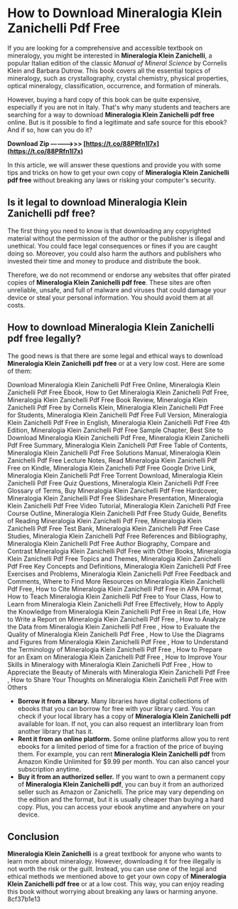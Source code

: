 
 
# How to Download Mineralogia Klein Zanichelli Pdf Free
 
If you are looking for a comprehensive and accessible textbook on mineralogy, you might be interested in **Mineralogia Klein Zanichelli**, a popular Italian edition of the classic *Manual of Mineral Science* by Cornelis Klein and Barbara Dutrow. This book covers all the essential topics of mineralogy, such as crystallography, crystal chemistry, physical properties, optical mineralogy, classification, occurrence, and formation of minerals.
 
However, buying a hard copy of this book can be quite expensive, especially if you are not in Italy. That's why many students and teachers are searching for a way to download **Mineralogia Klein Zanichelli pdf free** online. But is it possible to find a legitimate and safe source for this ebook? And if so, how can you do it?
 
**Download Zip –––––>>> [https://t.co/88PRfn1l7x](https://t.co/88PRfn1l7x)**


 
In this article, we will answer these questions and provide you with some tips and tricks on how to get your own copy of **Mineralogia Klein Zanichelli pdf free** without breaking any laws or risking your computer's security.
  
## Is it legal to download Mineralogia Klein Zanichelli pdf free?
 
The first thing you need to know is that downloading any copyrighted material without the permission of the author or the publisher is illegal and unethical. You could face legal consequences or fines if you are caught doing so. Moreover, you could also harm the authors and publishers who invested their time and money to produce and distribute the book.
 
Therefore, we do not recommend or endorse any websites that offer pirated copies of **Mineralogia Klein Zanichelli pdf free**. These sites are often unreliable, unsafe, and full of malware and viruses that could damage your device or steal your personal information. You should avoid them at all costs.
  
## How to download Mineralogia Klein Zanichelli pdf free legally?
 
The good news is that there are some legal and ethical ways to download **Mineralogia Klein Zanichelli pdf free** or at a very low cost. Here are some of them:
 
Download Mineralogia Klein Zanichelli Pdf Free Online,  Mineralogia Klein Zanichelli Pdf Free Ebook,  How to Get Mineralogia Klein Zanichelli Pdf Free,  Mineralogia Klein Zanichelli Pdf Free Book Review,  Mineralogia Klein Zanichelli Pdf Free by Cornelis Klein,  Mineralogia Klein Zanichelli Pdf Free for Students,  Mineralogia Klein Zanichelli Pdf Free Full Version,  Mineralogia Klein Zanichelli Pdf Free in English,  Mineralogia Klein Zanichelli Pdf Free 4th Edition,  Mineralogia Klein Zanichelli Pdf Free Sample Chapter,  Best Site to Download Mineralogia Klein Zanichelli Pdf Free,  Mineralogia Klein Zanichelli Pdf Free Summary,  Mineralogia Klein Zanichelli Pdf Free Table of Contents,  Mineralogia Klein Zanichelli Pdf Free Solutions Manual,  Mineralogia Klein Zanichelli Pdf Free Lecture Notes,  Read Mineralogia Klein Zanichelli Pdf Free on Kindle,  Mineralogia Klein Zanichelli Pdf Free Google Drive Link,  Mineralogia Klein Zanichelli Pdf Free Torrent Download,  Mineralogia Klein Zanichelli Pdf Free Quiz Questions,  Mineralogia Klein Zanichelli Pdf Free Glossary of Terms,  Buy Mineralogia Klein Zanichelli Pdf Free Hardcover,  Mineralogia Klein Zanichelli Pdf Free Slideshare Presentation,  Mineralogia Klein Zanichelli Pdf Free Video Tutorial,  Mineralogia Klein Zanichelli Pdf Free Course Outline,  Mineralogia Klein Zanichelli Pdf Free Study Guide,  Benefits of Reading Mineralogia Klein Zanichelli Pdf Free,  Mineralogia Klein Zanichelli Pdf Free Test Bank,  Mineralogia Klein Zanichelli Pdf Free Case Studies,  Mineralogia Klein Zanichelli Pdf Free References and Bibliography,  Mineralogia Klein Zanichelli Pdf Free Author Biography,  Compare and Contrast Mineralogia Klein Zanichelli Pdf Free with Other Books,  Mineralogia Klein Zanichelli Pdf Free Topics and Themes,  Mineralogia Klein Zanichelli Pdf Free Key Concepts and Definitions,  Mineralogia Klein Zanichelli Pdf Free Exercises and Problems,  Mineralogia Klein Zanichelli Pdf Free Feedback and Comments,  Where to Find More Resources on Mineralogia Klein Zanichelli Pdf Free,  How to Cite Mineralogia Klein Zanichelli Pdf Free in APA Format,  How to Teach Mineralogia Klein Zanichelli Pdf Free to Your Class,  How to Learn from Mineralogia Klein Zanichelli Pdf Free Effectively,  How to Apply the Knowledge from Mineralogia Klein Zanichelli Pdf Free in Real Life,  How to Write a Report on Mineralogia Klein Zanichelli Pdf Free ,  How to Analyze the Data from Mineralogia Klein Zanichelli Pdf Free ,  How to Evaluate the Quality of Mineralogia Klein Zanichelli Pdf Free ,  How to Use the Diagrams and Figures from Mineralogia Klein Zanichelli Pdf Free ,  How to Understand the Terminology of Mineralogia Klein Zanichelli Pdf Free ,  How to Prepare for an Exam on Mineralogia Klein Zanichelli Pdf Free ,  How to Improve Your Skills in Mineralogy with Mineralogia Klein Zanichelli Pdf Free ,  How to Appreciate the Beauty of Minerals with Mineralogia Klein Zanichelli Pdf Free ,  How to Share Your Thoughts on Mineralogia Klein Zanichelli Pdf Free with Others
 
- **Borrow it from a library.** Many libraries have digital collections of ebooks that you can borrow for free with your library card. You can check if your local library has a copy of **Mineralogia Klein Zanichelli pdf** available for loan. If not, you can also request an interlibrary loan from another library that has it.
- **Rent it from an online platform.** Some online platforms allow you to rent ebooks for a limited period of time for a fraction of the price of buying them. For example, you can rent **Mineralogia Klein Zanichelli pdf** from Amazon Kindle Unlimited for $9.99 per month. You can also cancel your subscription anytime.
- **Buy it from an authorized seller.** If you want to own a permanent copy of **Mineralogia Klein Zanichelli pdf**, you can buy it from an authorized seller such as Amazon or Zanichelli. The price may vary depending on the edition and the format, but it is usually cheaper than buying a hard copy. Plus, you can access your ebook anytime and anywhere on your device.

## Conclusion
 
**Mineralogia Klein Zanichelli** is a great textbook for anyone who wants to learn more about mineralogy. However, downloading it for free illegally is not worth the risk or the guilt. Instead, you can use one of the legal and ethical methods we mentioned above to get your own copy of **Mineralogia Klein Zanichelli pdf free** or at a low cost. This way, you can enjoy reading this book without worrying about breaking any laws or harming anyone.
 8cf37b1e13
 
